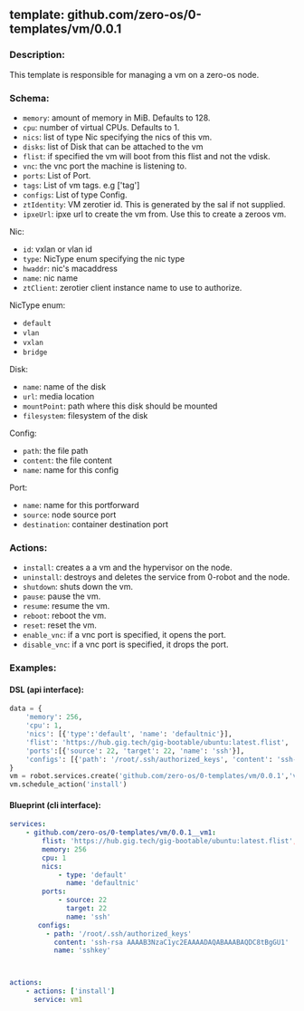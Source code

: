 ## template: github.com/zero-os/0-templates/vm/0.0.1

### Description:
This template is responsible for managing a vm on a zero-os node.

### Schema:

- `memory`: amount of memory in MiB. Defaults to 128.
- `cpu`: number of virtual CPUs. Defaults to 1.
- `nics`: list of type Nic specifying the nics of this vm.
- `disks`: list of Disk that can be attached to the vm 
- `flist`: if specified the vm will boot from this flist and not the vdisk.
- `vnc`: the vnc port the machine is listening to.
- `ports`: List of Port.
- `tags`: List of vm tags. e.g ['tag']
- `configs`: List of type Config.
- `ztIdentity`: VM zerotier id. This is generated by the sal if not supplied.
- `ipxeUrl`: ipxe url to create the vm from. Use this to create a zeroos vm.

Nic:
- `id`: vxlan or vlan id
- `type`: NicType enum specifying the nic type
- `hwaddr`: nic's macaddress
- `name`: nic name
- `ztClient`: zerotier client instance name to use to authorize.

NicType enum: 
- `default` 
- `vlan`
- `vxlan`
- `bridge`

Disk:
- `name`: name of the disk
- `url`: media location
- `mountPoint`: path where this disk should be mounted
- `filesystem`: filesystem of the disk

Config:
- `path`: the file path 
- `content`: the file content
- `name`: name for this config

Port:
- `name`: name for this portforward
- `source`: node source port
- `destination`: container destination port

### Actions:
- `install`: creates a a vm and the hypervisor on the node.
- `uninstall`: destroys and deletes the service from 0-robot and the node.
- `shutdown`: shuts down the vm.
- `pause`: pause the vm.
- `resume`: resume the vm.
- `reboot`: reboot the vm.
- `reset`: reset the vm.
- `enable_vnc`: if a vnc port is specified, it opens the port.
- `disable_vnc`: if a vnc port is specified, it drops the port.

### Examples:
#### DSL (api interface):
```python
data = {
    'memory': 256,
    'cpu': 1,
    'nics': [{'type':'default', 'name': 'defaultnic'}],
    'flist': 'https://hub.gig.tech/gig-bootable/ubuntu:latest.flist',
    'ports':[{'source': 22, 'target': 22, 'name': 'ssh'}],
    'configs': [{'path': '/root/.ssh/authorized_keys', 'content': 'ssh-rsa AAAAB3NzaC1yc2EAAAADAQABAAABAQDC8tBgGU1', 'name': 'sshkey'}]
}
vm = robot.services.create('github.com/zero-os/0-templates/vm/0.0.1','vm1', data)
vm.schedule_action('install')
```

#### Blueprint (cli interface):
```yaml
services:
    - github.com/zero-os/0-templates/vm/0.0.1__vm1:
        flist: 'https://hub.gig.tech/gig-bootable/ubuntu:latest.flist',
        memory: 256
        cpu: 1
        nics: 
            - type: 'default'
              name: 'defaultnic'
        ports:
            - source: 22
              target: 22
              name: 'ssh'
       configs:
         - path: '/root/.ssh/authorized_keys'
           content: 'ssh-rsa AAAAB3NzaC1yc2EAAAADAQABAAABAQDC8tBgGU1'
           name: 'sshkey'



actions:
    - actions: ['install']
      service: vm1
```
